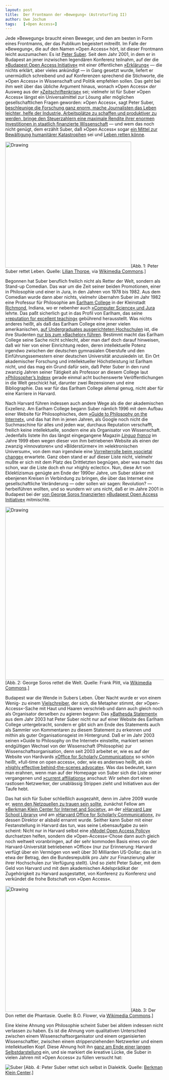 ```yaml
---
layout:	post
title:	Der Frontmann der »Bewegung« (Astroturfing II)
author:	Uwe Jochum
tags:   [»Open Access«]
---
```


Jede »Bewegung« braucht einen Beweger, und den am besten in Form
eines Frontmanns, der das Publikum begeistert mitreißt. Im Falle
der »Bewegung«, die auf den Namen »Open Access« hört, ist dieser
Frontmann leicht auszumachen: Es
ist
[Peter Suber](https://en.wikipedia.org/wiki/Peter_Suber). Seit
dem Jahr 2001, in dem er in Budapest an jener inzwischen
legendären Konferenz teilnahm, auf der
die
[»Budapest Open Access Initiative«](http://www.budapestopenaccessinitiative.org/) mit
einer
öffentlichen
[»Erklärung«](http://www.budapestopenaccessinitiative.org/read) —
die nichts erklärt, aber vieles ankündigt — in Gang gesetzt
wurde, liefert er unermüdlich schreibend und auf Konferenzen
sprechend die Stichworte, die »Open Access« in Wissenschaft und
Politik empfehlen sollen. Das geht bei ihm weit über das übliche
Argument hinaus, wonach »Open Access« *der* Ausweg aus
der
[»Zeitschriftenkrise«](https://de.wikipedia.org/wiki/Zeitschriftenkrise) sei;
vielmehr ist für Suber »Open Access« längst ein Universalmittel
zur Lösung aller möglichen gesellschaftlichen Fragen
geworden: »Open Access«, sagt Peter
Suber,
[beschleunige die Forschung ganz enorm, mache Journalisten das Leben leichter, helfe der Industrie, Arbeitsplätze zu schaffen und produktiver zu werden, bringe den Steuerzahlern eine maximale Rendite ihrer enormen Investitionen in staatlich finanzierte Wissenschaft](http://osc.centerforopenscience.org/2013/11/27/the-state-of-open-access/) —
und wem das noch nicht genügt, dem erzählt Suber, daß »Open
Access«
sogar
[ein Mittel zur Bewältigung humanitärer Katastrophen](http://legacy.earlham.edu/~peters/fos/newsletter/04-02-11.htm#aid) sei
und
[Leben retten könne](http://www.chronicle.com/article/Open-Access-to-Research-Can/136065/).

<img
src="https://upload.wikimedia.org/wikipedia/commons/7/71/Peter-Suber8.jpg"
alt="Drawing" style="width: 400px;"/>[Abb.&thinsp;1: Peter Suber
rettet
Leben. Quelle:
[Lilian Thorpe](http://www.earlham.edu/~peters/ps-photo-lilian.htm),
via
[Wikimedia Commons](https://upload.wikimedia.org/wikipedia/commons/7/71/Peter-Suber8.jpg).]

Begonnen hat Suber beruflich freilich nicht als Retter der Welt,
sondern als Stand-up Comedian. Das war um die Zeit seiner beiden
Promotionen, einer in Philosophie und einer in Jura, in den
Jahren von 1978 bis 1982. Aus dem Comedian wurde dann aber
nichts, vielmehr übernahm Suber im Jahr 1982 eine Professur für
Philosophie
am
[Earlham College](https://en.wikipedia.org/wiki/Earlham_College)
in der
Kleinstadt
[Richmond](https://de.wikipedia.org/wiki/Richmond_(Indiana)),
Indiana, wo er nebenher
auch
[»Computer Science« und Jura](http://legacy.earlham.edu/~peters/hometoc.htm) lehrte. Das
paßt sicherlich gut in das Profil von Earlham, das
seine
[»reputation for excellent teaching«](http://www.earlham.edu/about/) gebührend
herausstellt. Was nichts anderes heißt, als daß das Earlham
College eine jener vielen
amerikanischen,
[auf Undergraduates ausgerichteten Hochschulen](https://de.wikipedia.org/wiki/College#USA.2C_Kanada) ist,
die ihre
Studenten
[nur bis zum »Bachelor« führen](http://www.earlham.edu/about/).
Bestimmt macht das Earlham College seine Sache nicht schlecht,
aber man darf doch darauf hinweisen, daß wir hier von einer
Einrichtung reden, deren intellektuelle Potenz irgendwo zwischen
der deutschen gymnasialen Oberstufe und den Einführungssemestern
einer deutschen Universität anzusiedeln ist. Ein Ort akademischer
Forschung und intellektueller Höchstleistung ist Earlham nicht,
und das mag ein Grund dafür sein, daß Peter Suber in den rund
zwanzig Jahren seiner Tätigkeit als Professor an diesem College
laut [»Philosopher’s Index«](http://philindex.org/) gerade einmal
acht buchenswerte Veröffentlichungen in die Welt geschickt hat,
darunter zwei Rezensionen und eine Bibliographie. Das war für das
Earlham College allemal genug, nicht aber für eine Karriere in
Harvard.

Nach Harvard führen indessen auch andere Wege als die der
akademischen Exzellenz. Am Earlham College begann Suber nämlich
1996 mit dem Aufbau einer Website für Philosophisches,
dem
[»Guide to Philosophy on the Internet«](http://legacy.earlham.edu/~peters/philinks.htm),
und das hat ihm in jenen Jahren, als Google noch nicht die
Suchmaschine für alles und jeden war, durchaus Reputation
verschafft, freilich keine intellektuelle, sondern eine als
Organisator von Wissenschaft. Jedenfalls listete ihn das längst
eingegangene
Magazin
[*Lingua franca*](https://en.wikipedia.org/wiki/Lingua_Franca_(magazine))
im Jahre 1999 eben wegen dieser von ihm betriebenen Website als
einen der zwanzig »Innovatoren« und »Bilderstürmer« im
»elektronischen Universum«, von dem man irgendwie
eine
[Vorreiterrolle beim »societal change«](http://linguafranca.mirror.theinfo.org/9907/tech20.html) erwartete. Ganz
oben stand er auf dieser Liste nicht, vielmehr mußte er sich mit
dem Platz des Drittletzten begnügen, aber was macht das schon,
war die Liste doch eh nur »highly eclectic«. Nun, diese Art von
Eklektizismus genügte am Ende der 1990er Jahre, um Suber stärker
mit ebenjenen Kreisen in Verbindung zu bringen, die über das
Internet eine gesellschaftliche Veränderung — oder sollen wir
sagen: Revolution? — herbeiführen wollten, und so wundern wir uns
nicht, daß er im Jahre 2001 in Budapest bei
der
[von George Soros finanzierten](https://uwejochum.github.io/5artikel/2017/06/12/fundament-bewegung/) [»Budapest Open Access Initiative«](http://www.budapestopenaccessinitiative.org/) mitmischte.

<img
src="https://upload.wikimedia.org/wikipedia/commons/8/84/Msc2012_20120204_726_Soros_Frank_Plitt.jpg"
alt="Drawing" style="width: 550px;"/>[Abb.&thinsp;2: George
Soros rettet die Welt. Quelle: Frank Plitt,
via
[Wikimedia Commons](https://upload.wikimedia.org/wikipedia/commons/8/84/Msc2012_20120204_726_Soros_Frank_Plitt.jpg).]

Budapest war die Wende in Subers Leben. Über Nacht wurde er von
einem Wenig- zu
einem
[Vielschreiber](https://cyber.harvard.edu/~psuber/wiki/Writings_on_open_access),
der sich, die Metapher stimmt, der »Open-Access«-Sache mit Haut
und Haaren verschrieb und dann auch gleich noch als Organisator
derselben zu agieren begann:
Das
[»Bathesda Statement«](http://legacy.earlham.edu/~peters/fos/bethesda.htm) aus
dem Jahr 2003 hat Peter Suber nicht nur auf einer Website des
Earlham College untergebracht, sondern er gibt sich am Ende des
Statements auch als Sammler von Kommentaren zu diesem Statement
zu erkennen und mithin als guter Organisationsgeist im
Hintergrund. Daß er im Jahr 2003 seinen »Guide to Philosophy on
the Internet« einstellte, markiert seinen endgültigen Wechsel von
der Wissenschaft (Philosophie) zur Wissenschaftsorganisation,
denn seit 2003 arbeitet er, wie es auf der Website von
Hardvards
[»Office for Scholarly Communication«](https://osc.hul.harvard.edu/about/staff/) so
schön heißt, »full-time on open access«, oder, wie es anderswo
heißt, als
ein
[»highly effective behind-the-scenes advocate«](http://www.infotoday.com/it/jul11/Suber-Leader-of-a-Leaderless-Revolution.shtml). Was
das bedeutet, kann man erahnen, wenn man auf der Homepage von
Suber sich die Liste seiner vergangenen
und
[»current affiliations«](https://cyber.harvard.edu/~psuber/wiki/Peter_Suber) anschaut:
Wir sehen dort einen rastlosen Netzwerker, der unablässig
Strippen zieht und Initiativen aus der Taufe hebt.

Das hat sich für Suber schließlich ausgezahlt, denn im Jahre 2009
wurde
er,
[wenn den Netzquellen zu trauen sein sollte](http://www.infotoday.com/it/jul11/Suber-Leader-of-a-Leaderless-Revolution.shtml),
zunächst Fellow
am
[»Berkman Klein Center for Internet and Society«](https://cyber.harvard.edu/),
an
der
[»Harvard Law School Library«](http://hls.harvard.edu/library/)
und
am
[»Harvard Office for Scholarly Communication«](https://osc.hul.harvard.edu/about/staff/#peter-suber),
zu dessen Direktor er alsbald ernannt wurde. Seither kann Suber
mit einer Festanstellung in Harvard das tun, was seine
Lebensaufgabe zu sein scheint: Nicht nur in Harvard selbst
eine
[»Model Open Access Policy«](https://osc.hul.harvard.edu/modelpolicy/) durchsetzen
helfen, sondern die »Open-Access«-Chose dann auch gleich noch
weltweit voranbringen, auf der sehr kommoden Basis eines von der
Harvard-Universität betriebenen »Office« (nur zur Erinnerung:
Harvard verfügt über ein Vermögen von weit über 30 Milliarden
US-Dollar; das ist in etwa der Betrag, den die Bundesrepublik pro
Jahr zur Finanzierung aller ihrer Hochschulen zur Verfügung
stellt). Und so zieht Peter Suber, mit dem Geld von Harvard und
mit dem akademischen Adelsprädikat der Zugehörigkeit zu Harvard
ausgestattet, von Konferenz zu Konferenz und verkündet die frohe
Botschaft von »Open Access«.

<img
src="https://upload.wikimedia.org/wikipedia/commons/3/37/Arena_magazine_-_Volume_40_%281908%29_%2814788443723%29.jpg"
alt="Drawing" style="width: 400px;"/>[Abb.&thinsp;3: Der Don
rettet die Phantasie. Quelle: B.O. Flower,
via
[Wikimedia Commons](https://upload.wikimedia.org/wikipedia/commons/3/37/Arena_magazine_-_Volume_40_%281908%29_%2814788443723%29.jpg).]

Eine kleine Ahnung von Philosophie scheint Suber bei alldem
indessen nicht verlassen zu haben. Es ist die Ahnung vom
qualitativen Unterschied zwischen einem Wissenschaftsorganisator
und einem organisierten Wissenschaftler, zwischen einem
strippenziehenden Netzwerker und einem intellektuellen
Kopf. Diese Ahnung holt
ihn
[ganz am Ende einer langen Selbstdarstellung](https://cyber.harvard.edu/~psuber/wiki/Peter_Suber) ein,
und sie markiert die kreative Lücke, die Suber in vielen Jahren
mit »Open Access« zu füllen versucht hat:

![Suber](/5artikel/material/suber-cyber-harvard-edu-2017-07-30.png "Suber zitiert Pascal") [Abb. 4:
Peter Suber rettet sich selbst in
Dialektik. Quelle:
[Berkman Klein Center](https://cyber.harvard.edu/~psuber/wiki/Peter_Suber).]

